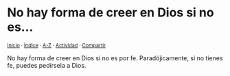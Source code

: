 # No hay forma de creer en Dios si no es...
<sup>[Inicio](../../../../index.md) · [Índice](../../../../indices/apotegmas.md) · [A-Z](../../../../indices/alfabetico.md) · [Actividad](../../../../indices/actividad.md) · [Compartir](https://x.com/intent/tweet?text=Apotegmas%3A%20No%20hay%20forma%20de%20creer%20en%20Dios%20si%20no%20es...%0A%E2%86%92%20https%3A%2F%2Fjucardus.github.iohttps%3A%2F%2Fgithub.com%2Fjucardus%2Fjucardus.github.io%2Fblob%2Fmain%2Fcontenido%2Fn%2Fo%2Fh%2Fno-hay-forma-de-creer-en.html%0A%0A%23aptgms_jucardus%0A%40jucardus)</sup>

No hay forma de creer en Dios si no es por fe. Paradójicamente, si no tienes fe, puedes pedírsela a Dios.

